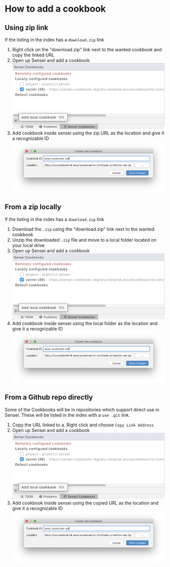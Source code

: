 # How to add a cookbook

## Using zip link

If the listing in the index has a `download.zip` link

1. Right click on the "download.zip" link next to the wanted cookbook and copy the linked URL
2. Open up Sensei and add a cookbook  
![Add a cookbook](images/add_cookbook.png)
3. Add cookbook inside sensei using the zip URL as the location and give it a recognizable ID
![Cookbook configuration](images/cookbook_settings.png)

## From a zip locally

If the listing in the index has a `download.zip` link

1. Download the `.zip` using the "download.zip" link next to the wanted cookbook
2. Unzip the downloaded `.zip` file and move to a local folder located on your local drive
2. Open up Sensei and add a cookbook  
![Add a cookbook](images/add_cookbook.png)
3. Add cookbook inside sensei using the local folder as the location and give it a recognizable ID
![Cookbook configuration](images/cookbook_settings.png)

## From a Github repo directly

Some of the Cookbooks will be in repositories which support direct use in Sensei. These will be listed in the index with a `use .git` link.

1. Copy the URL linked to
   a. Right click and choose `Copy Link Address`
2. Open up Sensei and add a cookbook  
![Add a cookbook](images/add_cookbook.png)
3. Add cookbook inside sensei using the copied URL as the location and give it a recognizable ID
![Cookbook configuration](images/cookbook_settings.png)


